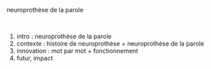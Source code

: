 neuroprothèse de la parole

​	

1. intro : neuroprothèse de la parole
2. contexte : histoire de neuroprothèse + neuroprothèse de la parole
3. innovation : mot par mot + fonctionnement
4. futur, impact
